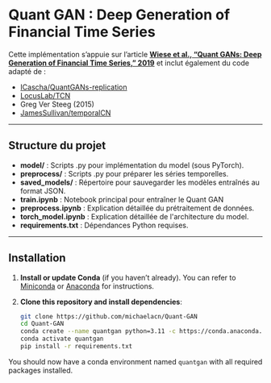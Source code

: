 # Quant GAN : Deep Generation of Financial Time Series

Cette implémentation s’appuie sur l’article **[Wiese et al., “Quant GANs: Deep Generation of Financial Time Series,” 2019](https://arxiv.org/abs/1907.06673)** et inclut également du code adapté de :  
- [ICascha/QuantGANs-replication](https://github.com/ICascha/QuantGANs-replication)  
- [LocusLab/TCN](https://github.com/locuslab/TCN)  
- Greg Ver Steeg (2015)
- [JamesSullivan/temporalCN](https://github.com/JamesSullivan/temporalCN/tree/main)

---

## Structure du projet


- **model/** : Scripts .py pour implémentation du model (sous PyTorch).  
- **preprocess/** : Scripts .py pour préparer les séries temporelles.  
- **saved_models/** : Répertoire pour sauvegarder les modèles entraînés au format JSON.  
- **train.ipynb** : Notebook principal pour entraîner le Quant GAN
- **preprocess.ipynb** : Explication détaillée du prétraitement de données.  
- **torch_model.ipynb** : Explication détaillée de l'architecture du model.  
- **requirements.txt** : Dépendances Python requises.

---

## Installation

1. **Install or update Conda** (if you haven’t already). You can refer to [Miniconda](https://docs.conda.io/en/latest/miniconda.html) or [Anaconda](https://www.anaconda.com/products/distribution) for instructions.

2. **Clone this repository and install dependencies**:
   ```bash
   git clone https://github.com/michaelacn/Quant-GAN
   cd Quant-GAN
   conda create --name quantgan python=3.11 -c https://conda.anaconda.org/conda-forge/ -y
   conda activate quantgan
   pip install -r requirements.txt
   ```

You should now have a conda environment named `quantgan` with all required packages installed.
